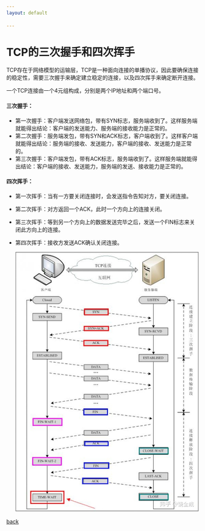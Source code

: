 ```yaml
---
layout: default

---
```


# TCP的三次握手和四次挥手

TCP存在于网络模型的运输层，TCP是一种面向连接的单播协议，因此要确保连接的稳定性，需要三次握手来确定建立稳定的连接，以及四次挥手来确定断开连接。

一个TCP连接由一个4元组构成，分别是两个IP地址和两个端口号。

#### 三次握手：

- 第一次握手：客户端发送网络包，带有SYN标志，服务端收到了。这样服务端就能得出结论：客户端的发送能力、服务端的接收能力是正常的。
- 第二次握手：服务端发包，带有SYN和ACK标志，客户端收到了。这样客户端就能得出结论：服务端的接收、发送能力，客户端的接收、发送能力是正常的。 
- 第三次握手：客户端发包，带有ACK标志，服务端收到了。这样服务端就能得出结论：客户端的接收、发送能力，服务端的发送、接收能力是正常的。

#### 四次挥手：

- 第一次挥手：当有一方要关闭连接时，会发送指令告知对方，要关闭连接。
- 第二次挥手：对方返回一个ACK，此时一个方向上的连接关闭。
- 第三次挥手：等到另一个方向上的数据发送完毕之后，发送一个FIN标志来关闭此方向上的连接。
- 第四次挥手：接收方发送ACK确认关闭连接。

  ![三次握手四次挥手](../resource/img/三次握手四次挥手.jpeg)

[back](../)

